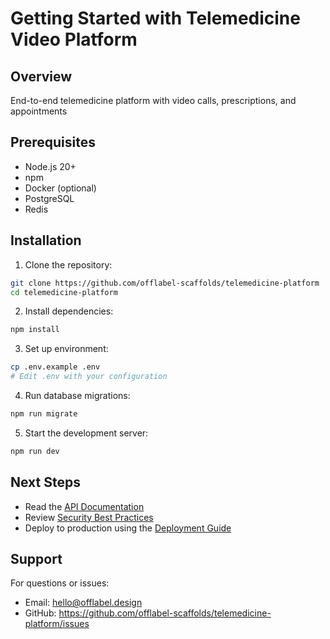 # Getting Started with Telemedicine Video Platform

## Overview

End-to-end telemedicine platform with video calls, prescriptions, and appointments

## Prerequisites

- Node.js 20+
- npm
- Docker (optional)
- PostgreSQL
- Redis

## Installation

1. Clone the repository:
```bash
git clone https://github.com/offlabel-scaffolds/telemedicine-platform
cd telemedicine-platform
```

2. Install dependencies:
```bash
npm install
```

3. Set up environment:
```bash
cp .env.example .env
# Edit .env with your configuration
```

4. Run database migrations:
```bash
npm run migrate
```

5. Start the development server:
```bash
npm run dev
```

## Next Steps

- Read the [API Documentation](./api-reference.md)
- Review [Security Best Practices](./security.md)
- Deploy to production using the [Deployment Guide](./deployment.md)

## Support

For questions or issues:
- Email: hello@offlabel.design
- GitHub: https://github.com/offlabel-scaffolds/telemedicine-platform/issues
